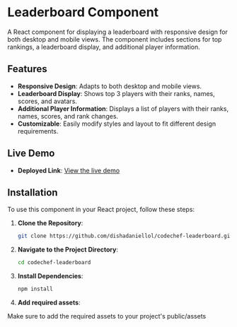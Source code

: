 # Leaderboard Component

A React component for displaying a leaderboard with responsive design for both desktop and mobile views. The component includes sections for top rankings, a leaderboard display, and additional player information.

## Features

- **Responsive Design**: Adapts to both desktop and mobile views.
- **Leaderboard Display**: Shows top 3 players with their ranks, names, scores, and avatars.
- **Additional Player Information**: Displays a list of players with their ranks, names, scores, and rank changes.
- **Customizable**: Easily modify styles and layout to fit different design requirements.

## Live Demo

- **Deployed Link**: [View the live demo](https://dishadaniellol.github.io/codechef-leaderboard/)

## Installation

To use this component in your React project, follow these steps:

1. **Clone the Repository**:

   ```bash
   git clone https://github.com/dishadaniellol/codechef-leaderboard.git

2. **Navigate to the Project Directory**:

     ```bash
     cd codechef-leaderboard

3. **Install Dependencies**:

     ```bash
     npm install

4. **Add required assets**:

  Make sure to add the required assets to your project's public/assets
